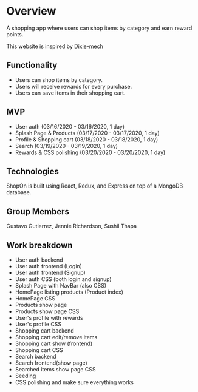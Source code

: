 # Overview

A shopping app where users can shop items by category and earn reward points.

This website is inspired by [Dixie-mech](https://dixiemech.com/)

## Functionality
  * Users can shop items by category.
  * Users will receive rewards for every purchase.
  * Users can save items in their shopping cart.

## MVP
  *  User auth (03/16/2020 - 03/16/2020, 1 day)
  *  Splash Page & Products (03/17/2020 - 03/17/2020, 1 day)
  *  Profile & Shopping cart (03/18/2020 - 03/18/2020, 1 day)
  *  Search (03/19/2020 - 03/19/2020, 1 day)
  *  Rewards & CSS polishing (03/20/2020 - 03/20/2020, 1 day)

## Technologies
ShopOn is built using React, Redux, and Express on top of a MongoDB database.

## Group Members
Gustavo Gutierrez, Jennie Richardson, Sushil Thapa

## Work breakdown
  *  User auth backend
  *  User auth frontend (Login)
  *  User auth frontend (Signup)
  *  User auth CSS (both login and signup)
  *  Splash Page with NavBar (also CSS)
  *  HomePage listing products (Product index)
  *  HomePage CSS
  *  Products show page 
  *  Products show page CSS
  *  User's profile with rewards
  *  User's profile CSS 
  *  Shopping cart backend
  *  Shopping cart edit/remove items
  *  Shopping cart show (frontend)
  *  Shopping cart CSS
  *  Search backend
  *  Search frontend(show page)
  *  Searched items show page CSS
  *  Seeding
  *  CSS polishing and make sure everything works
  

